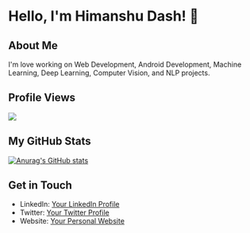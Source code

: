 
# Hello, I'm Himanshu Dash! 👋

## About Me
I'm love working on Web Development, Android Development, Machine Learning, Deep Learning, Computer Vision, and NLP projects.

## Profile Views
![](https://komarev.com/ghpvc/?username=himanshudash132&color=blue)

## My GitHub Stats
[![Anurag's GitHub stats](https://github-readme-stats.vercel.app/api?username=himanshudash132&show_icons=true&theme=radical)](https://github.com/anuraghazra/github-readme-stats)

## Get in Touch
- LinkedIn: [Your LinkedIn Profile]([https://www.linkedin.com/in/yourprofile/](https://www.linkedin.com/in/himanshu-dash-b18395216/))
- Twitter: [Your Twitter Profile](https://twitter.com/yourusername)
- Website: [Your Personal Website](https://www.yourwebsite.com/)
